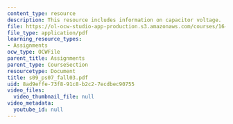 ```yaml
---
content_type: resource
description: This resource includes information on capacitor voltage.
file: https://ol-ocw-studio-app-production.s3.amazonaws.com/courses/16-01-unified-engineering-i-ii-iii-iv-fall-2005-spring-2006/8ad9effe73f891c8b2c27ecdbec90755_s09_ps07_fall03.pdf
file_type: application/pdf
learning_resource_types:
- Assignments
ocw_type: OCWFile
parent_title: Assignments
parent_type: CourseSection
resourcetype: Document
title: s09_ps07_fall03.pdf
uid: 8ad9effe-73f8-91c8-b2c2-7ecdbec90755
video_files:
  video_thumbnail_file: null
video_metadata:
  youtube_id: null
---
```


